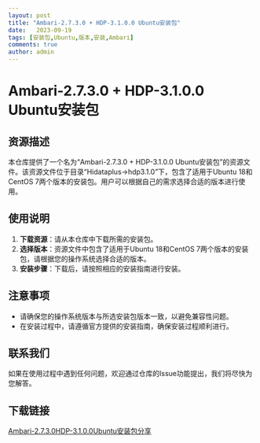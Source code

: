 ```yaml
---
layout: post
title: "Ambari-2.7.3.0 + HDP-3.1.0.0 Ubuntu安装包"
date:   2023-09-19
tags: [安装包,Ubuntu,版本,安装,Ambari]
comments: true
author: admin
---
```

# Ambari-2.7.3.0 + HDP-3.1.0.0 Ubuntu安装包

## 资源描述

本仓库提供了一个名为“Ambari-2.7.3.0 + HDP-3.1.0.0 Ubuntu安装包”的资源文件。该资源文件位于目录“Hidataplus->hdp3.1.0”下，包含了适用于Ubuntu 18和CentOS 7两个版本的安装包。用户可以根据自己的需求选择合适的版本进行使用。

## 使用说明

1. **下载资源**：请从本仓库中下载所需的安装包。
2. **选择版本**：资源文件中包含了适用于Ubuntu 18和CentOS 7两个版本的安装包，请根据您的操作系统选择合适的版本。
3. **安装步骤**：下载后，请按照相应的安装指南进行安装。

## 注意事项

- 请确保您的操作系统版本与所选安装包版本一致，以避免兼容性问题。
- 在安装过程中，请遵循官方提供的安装指南，确保安装过程顺利进行。

## 联系我们

如果在使用过程中遇到任何问题，欢迎通过仓库的Issue功能提出，我们将尽快为您解答。

## 下载链接

[Ambari-2.7.3.0HDP-3.1.0.0Ubuntu安装包分享](https://pan.quark.cn/s/2742c900daa9)